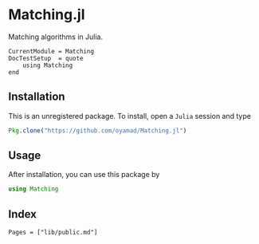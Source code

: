 # Matching.jl

Matching algorithms in Julia.

```@meta
CurrentModule = Matching
DocTestSetup  = quote
    using Matching
end
```

## Installation

This is an unregistered package. To install, open a `Julia` session and type

```julia
Pkg.clone("https://github.com/oyamad/Matching.jl")
```

## Usage

After installation, you can use this package by

```julia
using Matching
```

## Index

```@index
Pages = ["lib/public.md"]
```
